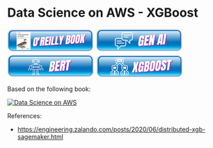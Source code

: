 # Data Science on AWS - XGBoost

[![Data Science on AWS - O'Reilly Book](img/dsoaws-book.png)](https://github.com/data-science-on-aws/data-science-on-aws/tree/oreilly-book)
[![Data Science on AWS - GPT3](img/dsoaws-generative.png)](https://github.com/data-science-on-aws/data-science-on-aws/tree/generative)
[![Data Science on AWS - BERT](img/dsoaws-bert.png)](https://github.com/data-science-on-aws/data-science-on-aws/tree/bert)
[![Data Science on AWS - XGBoost](img/dsoaws-xgboost.png)](https://github.com/data-science-on-aws/data-science-on-aws/tree/xgboost)


Based on the following book:

[![Data Science on AWS](img/book_full_color_sm.png)](https://www.amazon.com/Data-Science-AWS-End-End/dp/1492079391/)


References:
* https://engineering.zalando.com/posts/2020/06/distributed-xgb-sagemaker.html
